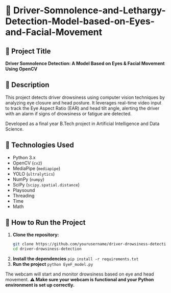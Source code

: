 # 🚗 Driver-Somnolence-and-Lethargy-Detection-Model-based-on-Eyes-and-Facial-Movement


## 📌 Project Title  
**Driver Somnolence Detection: A Model Based on Eyes & Facial Movement Using OpenCV**

## 📝 Description  
This project detects driver drowsiness using computer vision techniques by analyzing eye closure and head posture. It leverages real-time video input to track the Eye Aspect Ratio (EAR) and head tilt angle, alerting the driver with an alarm if signs of drowsiness or fatigue are detected.

Developed as a final year B.Tech project in Artificial Intelligence and Data Science.

## 🔧 Technologies Used  

- Python 3.x  
- OpenCV (`cv2`)  
- MediaPipe (`mediapipe`)  
- YOLO (`ultralytics`)  
- NumPy (`numpy`)  
- SciPy (`scipy.spatial.distance`)  
- Playsound  
- Threading  
- Time  
- Math  

## 🚀 How to Run the Project  

1. **Clone the repository:**
   ```bash
   git clone https://github.com/yourusername/driver-drowsiness-detection.git
   cd driver-drowsiness-detection
2. **Install the dependencies**
```pip install -r requirements.txt```
3. **Run the project**
```python EyeF_model.py```


The webcam will start and monitor drowsiness based on eye and head movement.
⚠**️ Make sure your webcam is functional and your Python environment is set up correctly.**
